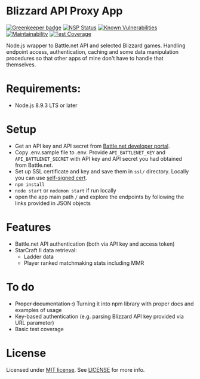 # Blizzard API Proxy App

[![Greenkeeper badge](https://badges.greenkeeper.io/lwojcik/blizzard-api-proxy.svg)](https://greenkeeper.io/)
[![NSP Status](https://nodesecurity.io/orgs/lwojcik/projects/fb51f653-12f8-49ae-84f5-19fb04820a72/badge)](https://nodesecurity.io/orgs/lwojcik/projects/fb51f653-12f8-49ae-84f5-19fb04820a72)
[![Known Vulnerabilities](https://snyk.io/test/github/lwojcik/blizzard-api-proxy/badge.svg?targetFile=package.json)](https://snyk.io/test/github/lwojcik/blizzard-api-proxy?targetFile=package.json)
[![Maintainability](https://api.codeclimate.com/v1/badges/5cde6dc6400a0b6e13ae/maintainability)](https://codeclimate.com/github/lwojcik/blizzard-api-proxy/maintainability)
[![Test Coverage](https://api.codeclimate.com/v1/badges/5cde6dc6400a0b6e13ae/test_coverage)](https://codeclimate.com/github/lwojcik/blizzard-api-proxy/test_coverage)

Node.js wrapper to Battle.net API and selected Blizzard games. Handling endpoint access, authentication, caching and some data manipulation procedures so that other apps of mine don't have to handle that themselves.

# Requirements:

* Node.js 8.9.3 LTS or later

# Setup

* Get an API key and API secret from [Battle.net developer portal](https://dev.battle.net/).
* Copy .env.sample file to .env. Provide `API_BATTLENET_KEY` and `API_BATTLENET_SECRET` with API key and API secret you had obtained from Battle.net.
* Set up SSL certificate and key and save them in `ssl/` directory. Locally you can use [self-signed cert](https://gist.github.com/lwojcik/a513d0cabad380d0b8df74c08431426c).
* `npm install`
* `node start` or `nodemon start` if run locally
* open the app main path `/` and explore the endpoints by following the links provided in JSON objects

# Features

* Battle.net API authentication (both via API key and access token)
* StarCraft II data retrieval:
  * Ladder data
  * Player ranked matchmaking stats including MMR

# To do

* ~~Proper documentation :)~~ Turning it into npm library with proper docs and examples of usage
* Key-based authentication (e.g. parsing Blizzard API key provided via URL parameter)
* Basic test coverage

# License

Licensed under [MIT license](https://github.com/lwojcik/blizzard-api-proxy/blob/master/LICENSE). See [LICENSE](https://github.com/lwojcik/blizzard-api-proxy/blob/master/LICENSE) for more info.
